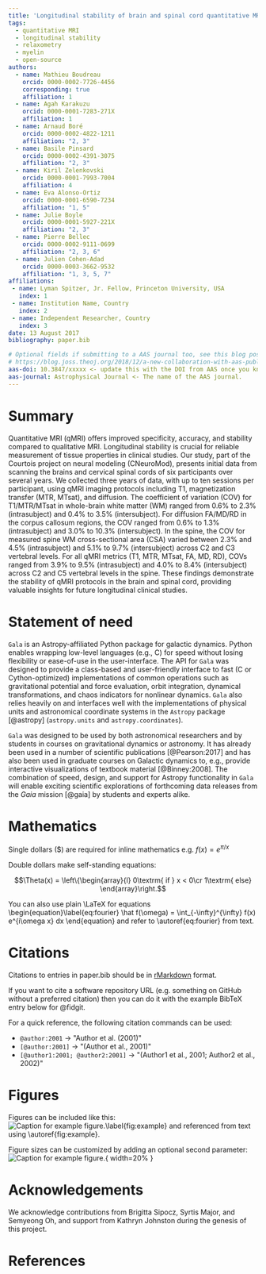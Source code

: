 ```yaml
---
title: 'Longitudinal stability of brain and spinal cord quantitative MRI measures'
tags:
  - quantitative MRI
  - longitudinal stability
  - relaxometry
  - myelin
  - open-source
authors:
  - name: Mathieu Boudreau
    orcid: 0000-0002-7726-4456
    corresponding: true
    affiliation: 1
  - name: Agah Karakuzu
    orcid: 0000-0001-7283-271X
    affiliation: 1
  - name: Arnaud Boré
    orcid: 0000-0002-4822-1211
    affiliation: "2, 3"
  - name: Basile Pinsard
    orcid: 0000-0002-4391-3075
    affiliation: "2, 3"
  - name: Kiril Zelenkovski
    orcid: 0000-0001-7993-7004
    affiliation: 4
  - name: Eva Alonso-Ortiz
    orcid: 0000-0001-6590-7234
    affiliation: "1, 5"
  - name: Julie Boyle
    orcid: 0000-0001-5927-221X
    affiliation: "2, 3"
  - name: Pierre Bellec
    orcid: 0000-0002-9111-0699
    affiliation: "2, 3, 6"
  - name: Julien Cohen-Adad
    orcid: 0000-0003-3662-9532
    affiliation: "1, 3, 5, 7"
affiliations:
 - name: Lyman Spitzer, Jr. Fellow, Princeton University, USA
   index: 1
 - name: Institution Name, Country
   index: 2
 - name: Independent Researcher, Country
   index: 3
date: 13 August 2017
bibliography: paper.bib

# Optional fields if submitting to a AAS journal too, see this blog post:
# https://blog.joss.theoj.org/2018/12/a-new-collaboration-with-aas-publishing
aas-doi: 10.3847/xxxxx <- update this with the DOI from AAS once you know it.
aas-journal: Astrophysical Journal <- The name of the AAS journal.
---
```


# Summary

Quantitative MRI (qMRI) offers improved specificity, accuracy, and stability compared to qualitative MRI. Longitudinal stability is crucial for reliable measurement of tissue properties in clinical studies. Our study, part of the Courtois project on neural modeling (CNeuroMod), presents initial data from scanning the brains and cervical spinal cords of six participants over several years. We collected three years of data, with up to ten sessions per participant, using qMRI imaging protocols including T1, magnetization transfer (MTR, MTsat), and diffusion. The coefficient of variation (COV) for T1/MTR/MTsat in whole-brain white matter (WM) ranged from 0.6% to 2.3% (intrasubject) and 0.4% to 3.5% (intersubject). For diffusion FA/MD/RD in the corpus callosum regions, the COV ranged from 0.6% to 1.3% (intrasubject) and 3.0% to 10.3% (intersubject). In the spine, the COV for measured spine WM cross-sectional area (CSA) varied between 2.3% and 4.5% (intrasubject) and 5.1% to 9.7% (intersubject) across C2 and C3 vertebral levels. For all qMRI metrics (T1, MTR, MTsat, FA, MD, RD), COVs ranged from 3.9% to 9.5% (intrasubject) and 4.0% to 8.4% (intersubject) across C2 and C5 vertebral levels in the spine. These findings demonstrate the stability of qMRI protocols in the brain and spinal cord, providing valuable insights for future longitudinal clinical studies.

# Statement of need

`Gala` is an Astropy-affiliated Python package for galactic dynamics. Python
enables wrapping low-level languages (e.g., C) for speed without losing
flexibility or ease-of-use in the user-interface. The API for `Gala` was
designed to provide a class-based and user-friendly interface to fast (C or
Cython-optimized) implementations of common operations such as gravitational
potential and force evaluation, orbit integration, dynamical transformations,
and chaos indicators for nonlinear dynamics. `Gala` also relies heavily on and
interfaces well with the implementations of physical units and astronomical
coordinate systems in the `Astropy` package [@astropy] (`astropy.units` and
`astropy.coordinates`).

`Gala` was designed to be used by both astronomical researchers and by
students in courses on gravitational dynamics or astronomy. It has already been
used in a number of scientific publications [@Pearson:2017] and has also been
used in graduate courses on Galactic dynamics to, e.g., provide interactive
visualizations of textbook material [@Binney:2008]. The combination of speed,
design, and support for Astropy functionality in `Gala` will enable exciting
scientific explorations of forthcoming data releases from the *Gaia* mission
[@gaia] by students and experts alike.

# Mathematics

Single dollars ($) are required for inline mathematics e.g. $f(x) = e^{\pi/x}$

Double dollars make self-standing equations:

$$\Theta(x) = \left\{\begin{array}{l}
0\textrm{ if } x < 0\cr
1\textrm{ else}
\end{array}\right.$$

You can also use plain \LaTeX for equations
\begin{equation}\label{eq:fourier}
\hat f(\omega) = \int_{-\infty}^{\infty} f(x) e^{i\omega x} dx
\end{equation}
and refer to \autoref{eq:fourier} from text.

# Citations

Citations to entries in paper.bib should be in
[rMarkdown](http://rmarkdown.rstudio.com/authoring_bibliographies_and_citations.html)
format.

If you want to cite a software repository URL (e.g. something on GitHub without a preferred
citation) then you can do it with the example BibTeX entry below for @fidgit.

For a quick reference, the following citation commands can be used:
- `@author:2001`  ->  "Author et al. (2001)"
- `[@author:2001]` -> "(Author et al., 2001)"
- `[@author1:2001; @author2:2001]` -> "(Author1 et al., 2001; Author2 et al., 2002)"

# Figures

Figures can be included like this:
![Caption for example figure.\label{fig:example}](figure.png)
and referenced from text using \autoref{fig:example}.

Figure sizes can be customized by adding an optional second parameter:
![Caption for example figure.](figure.png){ width=20% }

# Acknowledgements

We acknowledge contributions from Brigitta Sipocz, Syrtis Major, and Semyeong
Oh, and support from Kathryn Johnston during the genesis of this project.

# References
